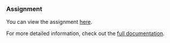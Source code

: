 ### Assignment

You can view the assignment [here](resources/Assigment-01(BIPRO).pdf).

For more detailed information, check out the [full documentation](https://docs.google.com/document/d/1lFZNV-bKdBMw4AQmjBc-9AUvCqcQHkpp8l1jVH7WrmY).
